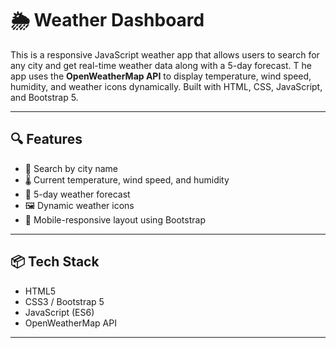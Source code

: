 # 🌦️ Weather Dashboard

This is a responsive JavaScript weather app that allows users to search for any city and get real-time weather data along with a 5-day forecast. T
he app uses the **OpenWeatherMap API** to display temperature, wind speed, humidity, and weather icons dynamically. Built with HTML, CSS, JavaScript, and Bootstrap 5.

---

## 🔍 Features

- 🔎 Search by city name
- 🌡️ Current temperature, wind speed, and humidity
- 📅 5-day weather forecast
- 🖼️ Dynamic weather icons
- 📱 Mobile-responsive layout using Bootstrap

---


## 📦 Tech Stack

- HTML5  
- CSS3 / Bootstrap 5  
- JavaScript (ES6)  
- OpenWeatherMap API

---

